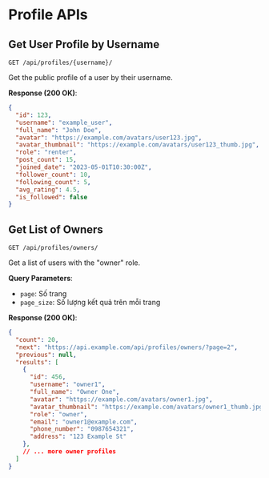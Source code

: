 # Profile APIs

## Get User Profile by Username

```
GET /api/profiles/{username}/
```

Get the public profile of a user by their username.

**Response (200 OK)**:

```json
{
  "id": 123,
  "username": "example_user",
  "full_name": "John Doe",
  "avatar": "https://example.com/avatars/user123.jpg",
  "avatar_thumbnail": "https://example.com/avatars/user123_thumb.jpg",
  "role": "renter",
  "post_count": 15,
  "joined_date": "2023-05-01T10:30:00Z",
  "follower_count": 10,
  "following_count": 5,
  "avg_rating": 4.5,
  "is_followed": false
}
```

## Get List of Owners

```
GET /api/profiles/owners/
```

Get a list of users with the "owner" role.

**Query Parameters**:

- `page`: Số trang
- `page_size`: Số lượng kết quả trên mỗi trang

**Response (200 OK)**:

```json
{
  "count": 20,
  "next": "https://api.example.com/api/profiles/owners/?page=2",
  "previous": null,
  "results": [
    {
      "id": 456,
      "username": "owner1",
      "full_name": "Owner One",
      "avatar": "https://example.com/avatars/owner1.jpg",
      "avatar_thumbnail": "https://example.com/avatars/owner1_thumb.jpg",
      "role": "owner",
      "email": "owner1@example.com",
      "phone_number": "0987654321",
      "address": "123 Example St"
    },
    // ... more owner profiles
  ]
}
```
